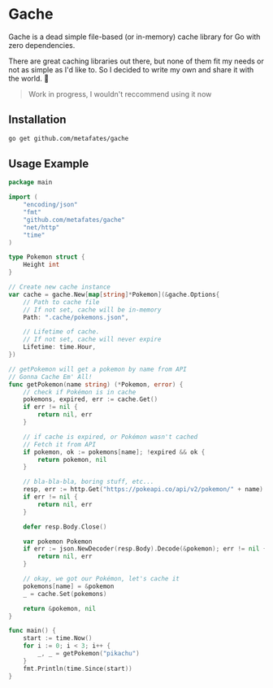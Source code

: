 # Gache 

Gache is a dead simple file-based (or in-memory) cache library for Go with zero dependencies.

There are great caching libraries out there, but none of them fit my needs or not as simple as I'd like to.
So I decided to write my own and share it with the world. 🐳

> Work in progress, I wouldn't reccommend using it now

## Installation

```bash
go get github.com/metafates/gache
```

## Usage Example

```go
package main

import (
	"encoding/json"
	"fmt"
	"github.com/metafates/gache"
	"net/http"
	"time"
)

type Pokemon struct {
	Height int
}

// Create new cache instance
var cache = gache.New[map[string]*Pokemon](&gache.Options{
	// Path to cache file
	// If not set, cache will be in-memory
	Path: ".cache/pokemons.json",

	// Lifetime of cache.
	// If not set, cache will never expire
	Lifetime: time.Hour,
})

// getPokemon will get a pokemon by name from API
// Gonna Cache Em' All!
func getPokemon(name string) (*Pokemon, error) {
	// check if Pokémon is in cache
	pokemons, expired, err := cache.Get()
	if err != nil {
		return nil, err
	}

	// if cache is expired, or Pokémon wasn't cached
	// Fetch it from API
	if pokemon, ok := pokemons[name]; !expired && ok {
		return pokemon, nil
	}

	// bla-bla-bla, boring stuff, etc...
	resp, err := http.Get("https://pokeapi.co/api/v2/pokemon/" + name)
	if err != nil {
		return nil, err
	}

	defer resp.Body.Close()

	var pokemon Pokemon
	if err := json.NewDecoder(resp.Body).Decode(&pokemon); err != nil {
		return nil, err
	}

	// okay, we got our Pokémon, let's cache it
	pokemons[name] = &pokemon
	_ = cache.Set(pokemons)

	return &pokemon, nil
}

func main() {
	start := time.Now()
	for i := 0; i < 3; i++ {
		_, _ = getPokemon("pikachu")
	}
	fmt.Println(time.Since(start))
}
```
